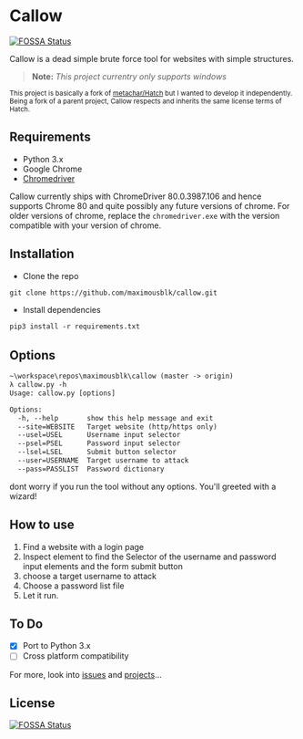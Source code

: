 # Callow
[![FOSSA Status](https://app.fossa.io/api/projects/git%2Bgithub.com%2Fmaximousblk%2Fcallow.svg?type=shield)](https://app.fossa.io/projects/git%2Bgithub.com%2Fmaximousblk%2Fcallow?ref=badge_shield)


Callow is a dead simple brute force tool for websites with simple structures.

> **Note:** *This project currentry only supports windows*

<sup>This project is basically a fork of [metachar/Hatch](https://github.com/metachar/Hatch) but I wanted to develop it independently. Being a fork of a parent project, Callow respects and inherits the same license terms of Hatch.</sup>

## Requirements

- Python 3.x
- Google Chrome
- [Chromedriver](http://chromedriver.chromium.org/)

Callow currently ships with ChromeDriver 80.0.3987.106 and hence supports Chrome 80 and quite possibly any future versions of chrome. For older versions of chrome, replace the `chromedriver.exe` with the version compatible with your version of chrome.

## Installation

- Clone the repo

```txt
git clone https://github.com/maximousblk/callow.git
```

- Install dependencies

```txt
pip3 install -r requirements.txt
```

## Options

```txt
~\workspace\repos\maximousblk\callow (master -> origin)
λ callow.py -h
Usage: callow.py [options]

Options:
  -h, --help       show this help message and exit
  --site=WEBSITE   Target website (http/https only)
  --usel=USEL      Username input selector
  --psel=PSEL      Password input selector
  --lsel=LSEL      Submit button selector
  --user=USERNAME  Target username to attack
  --pass=PASSLIST  Password dictionary
```

dont worry if you run the tool without any options. You'll greeted with a wizard!

## How to use

1. Find a website with a login page
2. Inspect element to find the Selector of the username and password input elements and the form submit button
3. choose a target username to attack
4. Choose a password list file
5. Let it run.

## To Do

- [x] Port to Python 3.x
- [ ] Cross platform compatibility

For more, look into [issues](/issues/) and [projects](/projects/)...


## License
[![FOSSA Status](https://app.fossa.io/api/projects/git%2Bgithub.com%2Fmaximousblk%2Fcallow.svg?type=large)](https://app.fossa.io/projects/git%2Bgithub.com%2Fmaximousblk%2Fcallow?ref=badge_large)
